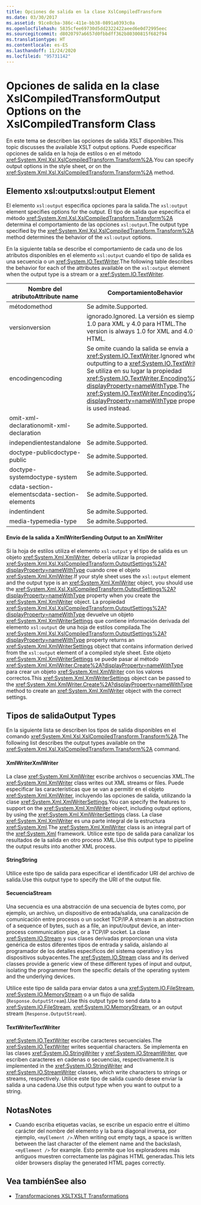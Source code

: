 ```yaml
---
title: Opciones de salida en la clase XslCompiledTransform
ms.date: 03/30/2017
ms.assetid: 91ce8cba-386c-411e-bb38-0891a0393c0a
ms.openlocfilehash: 5835cfee69730d5dd2322422aeed6e0d72995eec
ms.sourcegitcommit: d8020797a6657d0fbbdff362b80300815f682f94
ms.translationtype: HT
ms.contentlocale: es-ES
ms.lasthandoff: 11/24/2020
ms.locfileid: "95731142"
---
```

# <a name="output-options-on-the-xslcompiledtransform-class"></a><span data-ttu-id="eccce-102">Opciones de salida en la clase XslCompiledTransform</span><span class="sxs-lookup"><span data-stu-id="eccce-102">Output Options on the XslCompiledTransform Class</span></span>

<span data-ttu-id="eccce-103">En este tema se describen las opciones de salida XSLT disponibles.</span><span class="sxs-lookup"><span data-stu-id="eccce-103">This topic discusses the available XSLT output options.</span></span> <span data-ttu-id="eccce-104">Puede especificar opciones de salida en la hoja de estilos o en el método <xref:System.Xml.Xsl.XslCompiledTransform.Transform%2A>.</span><span class="sxs-lookup"><span data-stu-id="eccce-104">You can specify output options in the style sheet, or on the <xref:System.Xml.Xsl.XslCompiledTransform.Transform%2A> method.</span></span>  
  
## <a name="xsloutput-element"></a><span data-ttu-id="eccce-105">Elemento xsl:output</span><span class="sxs-lookup"><span data-stu-id="eccce-105">xsl:output Element</span></span>  

 <span data-ttu-id="eccce-106">El elemento `xsl:output` especifica opciones para la salida.</span><span class="sxs-lookup"><span data-stu-id="eccce-106">The `xsl:output` element specifies options for the output.</span></span> <span data-ttu-id="eccce-107">El tipo de salida que especifica el método <xref:System.Xml.Xsl.XslCompiledTransform.Transform%2A> determina el comportamiento de las opciones `xsl:output`.</span><span class="sxs-lookup"><span data-stu-id="eccce-107">The output type specified by the <xref:System.Xml.Xsl.XslCompiledTransform.Transform%2A> method determines the behavior of the `xsl:output` options.</span></span>  
  
 <span data-ttu-id="eccce-108">En la siguiente tabla se describe el comportamiento de cada uno de los atributos disponibles en el elemento `xsl:output` cuando el tipo de salida es una secuencia o un <xref:System.IO.TextWriter>.</span><span class="sxs-lookup"><span data-stu-id="eccce-108">The following table describes the behavior for each of the attributes available on the `xsl:output` element when the output type is a stream or a <xref:System.IO.TextWriter>.</span></span>  
  
|<span data-ttu-id="eccce-109">Nombre del atributo</span><span class="sxs-lookup"><span data-stu-id="eccce-109">Attribute name</span></span>|<span data-ttu-id="eccce-110">Comportamiento</span><span class="sxs-lookup"><span data-stu-id="eccce-110">Behavior</span></span>|  
|--------------------|--------------|  
|<span data-ttu-id="eccce-111">método</span><span class="sxs-lookup"><span data-stu-id="eccce-111">method</span></span>|<span data-ttu-id="eccce-112">Se admite.</span><span class="sxs-lookup"><span data-stu-id="eccce-112">Supported.</span></span>|  
|<span data-ttu-id="eccce-113">version</span><span class="sxs-lookup"><span data-stu-id="eccce-113">version</span></span>|<span data-ttu-id="eccce-114">ignorado.</span><span class="sxs-lookup"><span data-stu-id="eccce-114">Ignored.</span></span> <span data-ttu-id="eccce-115">La versión es siempre 1.0 para XML y 4.0 para HTML.</span><span class="sxs-lookup"><span data-stu-id="eccce-115">The version is always 1.0 for XML and 4.0 for HTML.</span></span>|  
|<span data-ttu-id="eccce-116">encoding</span><span class="sxs-lookup"><span data-stu-id="eccce-116">encoding</span></span>|<span data-ttu-id="eccce-117">Se omite cuando la salida se envía a <xref:System.IO.TextWriter>.</span><span class="sxs-lookup"><span data-stu-id="eccce-117">Ignored when outputting to a <xref:System.IO.TextWriter>.</span></span> <span data-ttu-id="eccce-118">Se utiliza en su lugar la propiedad <xref:System.IO.TextWriter.Encoding%2A?displayProperty=nameWithType>.</span><span class="sxs-lookup"><span data-stu-id="eccce-118">The <xref:System.IO.TextWriter.Encoding%2A?displayProperty=nameWithType> property is used instead.</span></span>|  
|<span data-ttu-id="eccce-119">omit-xml-declaration</span><span class="sxs-lookup"><span data-stu-id="eccce-119">omit-xml-declaration</span></span>|<span data-ttu-id="eccce-120">Se admite.</span><span class="sxs-lookup"><span data-stu-id="eccce-120">Supported.</span></span>|  
|<span data-ttu-id="eccce-121">independiente</span><span class="sxs-lookup"><span data-stu-id="eccce-121">standalone</span></span>|<span data-ttu-id="eccce-122">Se admite.</span><span class="sxs-lookup"><span data-stu-id="eccce-122">Supported.</span></span>|  
|<span data-ttu-id="eccce-123">doctype-public</span><span class="sxs-lookup"><span data-stu-id="eccce-123">doctype-public</span></span>|<span data-ttu-id="eccce-124">Se admite.</span><span class="sxs-lookup"><span data-stu-id="eccce-124">Supported.</span></span>|  
|<span data-ttu-id="eccce-125">doctype-system</span><span class="sxs-lookup"><span data-stu-id="eccce-125">doctype-system</span></span>|<span data-ttu-id="eccce-126">Se admite.</span><span class="sxs-lookup"><span data-stu-id="eccce-126">Supported.</span></span>|  
|<span data-ttu-id="eccce-127">cdata-section-elements</span><span class="sxs-lookup"><span data-stu-id="eccce-127">cdata-section-elements</span></span>|<span data-ttu-id="eccce-128">Se admite.</span><span class="sxs-lookup"><span data-stu-id="eccce-128">Supported.</span></span>|  
|<span data-ttu-id="eccce-129">indent</span><span class="sxs-lookup"><span data-stu-id="eccce-129">indent</span></span>|<span data-ttu-id="eccce-130">Se admite.</span><span class="sxs-lookup"><span data-stu-id="eccce-130">Supported.</span></span>|  
|<span data-ttu-id="eccce-131">media-type</span><span class="sxs-lookup"><span data-stu-id="eccce-131">media-type</span></span>|<span data-ttu-id="eccce-132">Se admite.</span><span class="sxs-lookup"><span data-stu-id="eccce-132">Supported.</span></span>|  
  
#### <a name="sending-output-to-an-xmlwriter"></a><span data-ttu-id="eccce-133">Envío de la salida a XmlWriter</span><span class="sxs-lookup"><span data-stu-id="eccce-133">Sending Output to an XmlWriter</span></span>  

 <span data-ttu-id="eccce-134">Si la hoja de estilos utiliza el elemento `xsl:output` y el tipo de salida es un objeto <xref:System.Xml.XmlWriter>, debería utilizar la propiedad <xref:System.Xml.Xsl.XslCompiledTransform.OutputSettings%2A?displayProperty=nameWithType> cuando cree el objeto <xref:System.Xml.XmlWriter>.</span><span class="sxs-lookup"><span data-stu-id="eccce-134">If your style sheet uses the `xsl:output` element and the output type is an <xref:System.Xml.XmlWriter> object, you should use the <xref:System.Xml.Xsl.XslCompiledTransform.OutputSettings%2A?displayProperty=nameWithType> property when you create the <xref:System.Xml.XmlWriter> object.</span></span> <span data-ttu-id="eccce-135">La propiedad <xref:System.Xml.Xsl.XslCompiledTransform.OutputSettings%2A?displayProperty=nameWithType> devuelve un objeto <xref:System.Xml.XmlWriterSettings> que contiene información derivada del elemento `xsl:output` de una hoja de estilos compilada.</span><span class="sxs-lookup"><span data-stu-id="eccce-135">The <xref:System.Xml.Xsl.XslCompiledTransform.OutputSettings%2A?displayProperty=nameWithType> property returns an <xref:System.Xml.XmlWriterSettings> object that contains information derived from the `xsl:output` element of a compiled style sheet.</span></span> <span data-ttu-id="eccce-136">Este objeto <xref:System.Xml.XmlWriterSettings> se puede pasar al método <xref:System.Xml.XmlWriter.Create%2A?displayProperty=nameWithType> para crear un objeto <xref:System.Xml.XmlWriter> con los valores correctos.</span><span class="sxs-lookup"><span data-stu-id="eccce-136">This <xref:System.Xml.XmlWriterSettings> object can be passed to the <xref:System.Xml.XmlWriter.Create%2A?displayProperty=nameWithType> method to create an <xref:System.Xml.XmlWriter> object with the correct settings.</span></span>  
  
## <a name="output-types"></a><span data-ttu-id="eccce-137">Tipos de salida</span><span class="sxs-lookup"><span data-stu-id="eccce-137">Output Types</span></span>  

 <span data-ttu-id="eccce-138">En la siguiente lista se describen los tipos de salida disponibles en el comando <xref:System.Xml.Xsl.XslCompiledTransform.Transform%2A>.</span><span class="sxs-lookup"><span data-stu-id="eccce-138">The following list describes the output types available on the <xref:System.Xml.Xsl.XslCompiledTransform.Transform%2A> command.</span></span>  
  
#### <a name="xmlwriter"></a><span data-ttu-id="eccce-139">XmlWriter</span><span class="sxs-lookup"><span data-stu-id="eccce-139">XmlWriter</span></span>  

 <span data-ttu-id="eccce-140">La clase <xref:System.Xml.XmlWriter> escribe archivos o secuencias XML.</span><span class="sxs-lookup"><span data-stu-id="eccce-140">The <xref:System.Xml.XmlWriter> class writes out XML streams or files.</span></span> <span data-ttu-id="eccce-141">Puede especificar las características que se van a permitir en el objeto <xref:System.Xml.XmlWriter>, incluyendo las opciones de salida, utilizando la clase <xref:System.Xml.XmlWriterSettings>.</span><span class="sxs-lookup"><span data-stu-id="eccce-141">You can specify the features to support on the <xref:System.Xml.XmlWriter> object, including output options, by using the <xref:System.Xml.XmlWriterSettings> class.</span></span> <span data-ttu-id="eccce-142">La clase <xref:System.Xml.XmlWriter> es una parte integral de la estructura <xref:System.Xml>.</span><span class="sxs-lookup"><span data-stu-id="eccce-142">The <xref:System.Xml.XmlWriter> class is an integral part of the <xref:System.Xml> framework.</span></span> <span data-ttu-id="eccce-143">Utilice este tipo de salida para canalizar los resultados de la salida en otro proceso XML.</span><span class="sxs-lookup"><span data-stu-id="eccce-143">Use this output type to pipeline the output results into another XML process.</span></span>  
  
#### <a name="string"></a><span data-ttu-id="eccce-144">String</span><span class="sxs-lookup"><span data-stu-id="eccce-144">String</span></span>  

 <span data-ttu-id="eccce-145">Utilice este tipo de salida para especificar el identificador URI del archivo de salida.</span><span class="sxs-lookup"><span data-stu-id="eccce-145">Use this output type to specify the URI of the output file.</span></span>  
  
#### <a name="stream"></a><span data-ttu-id="eccce-146">Secuencia</span><span class="sxs-lookup"><span data-stu-id="eccce-146">Stream</span></span>  

 <span data-ttu-id="eccce-147">Una secuencia es una abstracción de una secuencia de bytes como, por ejemplo, un archivo, un dispositivo de entrada/salida, una canalización de comunicación entre procesos o un socket TCP/IP.</span><span class="sxs-lookup"><span data-stu-id="eccce-147">A stream is an abstraction of a sequence of bytes, such as a file, an input/output device, an inter-process communication pipe, or a TCP/IP socket.</span></span> <span data-ttu-id="eccce-148">La clase <xref:System.IO.Stream> y sus clases derivadas proporcionan una vista genérica de estos diferentes tipos de entrada y salida, aislando al programador de los detalles específicos del sistema operativo y los dispositivos subyacentes.</span><span class="sxs-lookup"><span data-stu-id="eccce-148">The <xref:System.IO.Stream> class and its derived classes provide a generic view of these different types of input and output, isolating the programmer from the specific details of the operating system and the underlying devices.</span></span>  
  
 <span data-ttu-id="eccce-149">Utilice este tipo de salida para enviar datos a una <xref:System.IO.FileStream>, <xref:System.IO.MemoryStream> o a un flujo de salida (`Response.OutputStream`).</span><span class="sxs-lookup"><span data-stu-id="eccce-149">Use this output type to send data to a <xref:System.IO.FileStream>, <xref:System.IO.MemoryStream>, or an output stream (`Response.OutputStream`).</span></span>  
  
#### <a name="textwriter"></a><span data-ttu-id="eccce-150">TextWriter</span><span class="sxs-lookup"><span data-stu-id="eccce-150">TextWriter</span></span>  

 <span data-ttu-id="eccce-151"><xref:System.IO.TextWriter> escribe caracteres secuenciales.</span><span class="sxs-lookup"><span data-stu-id="eccce-151">The <xref:System.IO.TextWriter> writes sequential characters.</span></span> <span data-ttu-id="eccce-152">Se implementa en las clases <xref:System.IO.StringWriter> y <xref:System.IO.StreamWriter>, que escriben caracteres en cadenas o secuencias, respectivamente.</span><span class="sxs-lookup"><span data-stu-id="eccce-152">It is implemented in the <xref:System.IO.StringWriter> and <xref:System.IO.StreamWriter> classes, which write characters to strings or streams, respectively.</span></span> <span data-ttu-id="eccce-153">Utilice este tipo de salida cuando desee enviar la salida a una cadena.</span><span class="sxs-lookup"><span data-stu-id="eccce-153">Use this output type when you want to output to a string.</span></span>  
  
## <a name="notes"></a><span data-ttu-id="eccce-154">Notas</span><span class="sxs-lookup"><span data-stu-id="eccce-154">Notes</span></span>  
  
- <span data-ttu-id="eccce-155">Cuando escriba etiquetas vacías, se escribe un espacio entre el último carácter del nombre del elemento y la barra diagonal inversa, por ejemplo, `<myElement />`.</span><span class="sxs-lookup"><span data-stu-id="eccce-155">When writing out empty tags, a space is written between the last character of the element name and the backslash, `<myElement />` for example.</span></span> <span data-ttu-id="eccce-156">Esto permite que los exploradores más antiguos muestren correctamente las páginas HTML generadas.</span><span class="sxs-lookup"><span data-stu-id="eccce-156">This lets older browsers display the generated HTML pages correctly.</span></span>  
  
## <a name="see-also"></a><span data-ttu-id="eccce-157">Vea también</span><span class="sxs-lookup"><span data-stu-id="eccce-157">See also</span></span>

- [<span data-ttu-id="eccce-158">Transformaciones XSLT</span><span class="sxs-lookup"><span data-stu-id="eccce-158">XSLT Transformations</span></span>](xslt-transformations.md)
